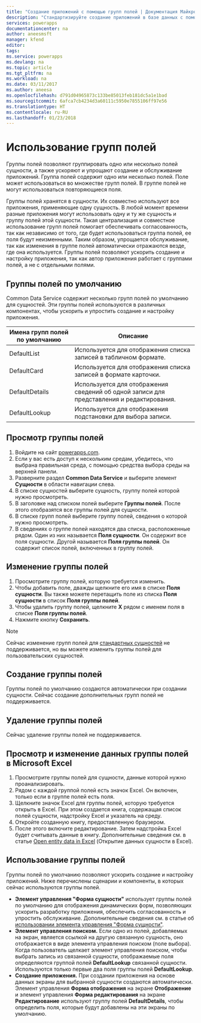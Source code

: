 ```yaml
---
title: "Создание приложений с помощью групп полей | Документация Майкрософт"
description: "Стандартизируйте создание приложений в базе данных с помощью групп полей."
services: powerapps
documentationcenter: na
author: aneesmsft
manager: kfend
editor: 
tags: 
ms.service: powerapps
ms.devlang: na
ms.topic: article
ms.tgt_pltfrm: na
ms.workload: na
ms.date: 03/11/2017
ms.author: aneesa
ms.openlocfilehash: d791d04965873c133be85013feb181dc5a1e1bad
ms.sourcegitcommit: 6afca7cb4234d3a60111c5950e7855106ff97e56
ms.translationtype: HT
ms.contentlocale: ru-RU
ms.lasthandoff: 01/23/2018
---
```

# <a name="use-field-groups"></a>Использование групп полей
Группы полей позволяют группировать одно или несколько полей сущности, а также ускоряют и упрощают создание и обслуживание приложений. Группа полей содержит одно или несколько полей. Поле может использоваться во множестве групп полей. В группе полей не могут использоваться повторяющиеся поля.

Группы полей хранятся в сущности. Их совместно используют все приложения, применяющие одну сущность. В любой момент времени разные приложения могут использовать одну и ту же сущность и группу полей этой сущности. Такая централизация и совместное использование групп полей помогает обеспечивать согласованность, так как независимо от того, где будет использоваться группа полей, ее поля будут неизменными. Таким образом, упрощается обслуживание, так как изменения в группе полей автоматически отражаются везде, где она используется. Группы полей позволяют ускорить создание и настройку приложения, так как автор приложения работает с группами полей, а не с отдельными полями.

## <a name="default-field-groups"></a>Группы полей по умолчанию
Common Data Service содержит несколько групп полей по умолчанию для сущностей. Эти группы полей используются в различных компонентах, чтобы ускорить и упростить создание и настройку приложения.

| Имена групп полей по умолчанию | Описание |
| --- | --- |
| DefaultList |Используется для отображения списка записей в табличном формате. |
| DefaultCard |Используется для отображения списка записей в формате карточки. |
| DefaultDetails |Используется для отображения сведений об одной записи для представления и редактирования. |
| DefaultLookup |Используется для отображения подстановки для выбора записи. |

## <a name="view-a-field-group"></a>Просмотр группы полей
1. Войдите на сайт [powerapps.com](https://web.powerapps.com).
2. Если у вас есть доступ к нескольким средам, убедитесь, что выбрана правильная среда, с помощью средства выбора среды на верхней панели.
3. Разверните раздел **Common Data Service** и выберите элемент **Сущности** в области навигации слева.
4. В списке сущностей выберите сущность, группу полей которой нужно просмотреть.
5. В заголовке над списком полей выберите **Группы полей**. После этого отобразятся все группы полей для сущности.
6. В списке групп полей выберите группу полей, сведения о которой нужно просмотреть.
7. В сведениях о группе полей находятся два списка, расположенные рядом. Один из них называется **Поля сущности**. Он содержит все поля сущности. Другой называется **Поля группы полей**. Он содержит список полей, включенных в группу полей.

## <a name="modify-a-field-group"></a>Изменение группы полей
1. Просмотрите группу полей, которую требуется изменить.
2. Чтобы добавить поле, дважды щелкните его имя в списке **Поля сущности**. Вы также можете перетащить поле из списка **Поля сущности** в список **Поля группы полей**.
3. Чтобы удалить группу полей, щелкните **X** рядом с именем поля в списке **Поля группы полей**.
4. Нажмите кнопку **Сохранить**.

> [!NOTE]
> Сейчас изменение групп полей для [стандартных сущностей](guided-learning/manage-data.yml#step-2) не поддерживается, но вы можете изменить группы полей для пользовательских сущностей.

## <a name="creating-a-field-group"></a>Создание группы полей
Группы полей по умолчанию создаются автоматически при создании сущности. Сейчас создание дополнительных групп полей не поддерживается.

## <a name="delete-a-field-group"></a>Удаление группы полей
Сейчас удаление группы полей не поддерживается.

## <a name="view-and-edit-field-group-data-in-microsoft-excel"></a>Просмотр и изменение данных группы полей в Microsoft Excel
1. Просмотрите группы полей для сущности, данные которой нужно проанализировать.
2. Рядом с каждой группой полей есть значок Excel. Он включен, только если в группе полей есть поля.
3. Щелкните значок Excel для группы полей, которую требуется открыть в Excel. При этом создается книга, содержащая список полей сущности, надстройку Excel и указатель на среду.
4. Откройте созданную книгу, предоставленную браузером.
5. После этого включите редактирование. Затем надстройка Excel будет считывать данные в книгу. Дополнительные сведения см. в статье [Open entity data in Excel](data-platform-interactive-excel.md) (Открытие данных сущности в Excel).

## <a name="field-group-usage"></a>Использование группы полей
Группы полей по умолчанию позволяют ускорить создание и настройку приложений. Ниже перечислены сценарии и компоненты, в которых сейчас используются группы полей.

* **Элемент управления "Форма сущности"** использует группы полей по умолчанию для отображения динамических форм, позволяющих ускорить разработку приложения, обеспечить согласованность и упростить обслуживание. Дополнительные сведения см. в статье об [использовании элемента управления "Форма сущности"](entity-form-control.md).
* **Элемент управления поиском.** Если одно из полей, добавляемых на экран, является ссылкой на другую связанную сущность, оно отображается в виде элемента управления поиском (поле выбора). Когда пользователь щелкает элемент управления поиском, чтобы выбрать запись из связанной сущности, отображаемые поля определяются группой полей **DefaultLookup** связанной сущности. Используются только первые два поля группы полей **DefaultLookup**.
* **Создание приложения.** При создании приложения на основе данных экраны для выбранной сущности создаются автоматически. Элемент управления **Форма отображения** на экране **Отображение** и элемент управления **Форма редактирования** на экране **Редактирование** используют группу полей **DefaultDetails**, чтобы определить поля, которые будут добавлены на эти экраны по умолчанию.

